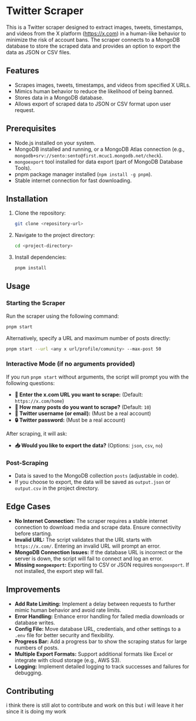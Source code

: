

# Twitter Scraper

This is a Twitter scraper designed to extract images, tweets, timestamps, and videos from the X platform (https://x.com) in a human-like behavior to minimize the risk of account bans. The scraper connects to a MongoDB database to store the scraped data and provides an option to export the data as JSON or CSV files.

## Features
- Scrapes images, tweets, timestamps, and videos from specified X URLs.
- Mimics human behavior to reduce the likelihood of being banned.
- Stores data in a MongoDB database.
- Allows export of scraped data to JSON or CSV format upon user request.

## Prerequisites
- Node.js installed on your system.
- MongoDB installed and running, or a MongoDB Atlas connection (e.g., `mongodb+srv://sento:sento@first.mcuc1.mongodb.net/check`).
- `mongoexport` tool installed for data export (part of MongoDB Database Tools).
- pnpm package manager installed (`npm install -g pnpm`).
- Stable internet connection for fast downloading.

## Installation
1. Clone the repository:
   ```bash
   git clone <repository-url>
   ```
2. Navigate to the project directory:
   ```bash
   cd <project-directory>
   ```
3. Install dependencies:
   ```bash
   pnpm install
   ```

## Usage
### Starting the Scraper
Run the scraper using the following command:

```bash
pnpm start
```

Alternatively, specify a URL and maximum number of posts directly:

```bash
pnpm start --url <any x url/profile/comunity> --max-post 50
```

### Interactive Mode (if no arguments provided)
If you run `pnpm start` without arguments, the script will prompt you with the following questions:
- **🔗 Enter the x.com URL you want to scrape:** (Default: `https://x.com/home`)
- **🔢 How many posts do you want to scrape?** (Default: `10`)
- **👤 Twitter username (or email):** (Must be a real account)
- **🔒 Twitter password:**  (Must be a real account)

After scraping, it will ask:
- **📥 Would you like to export the data?** (Options: `json`, `csv`, `no`)

### Post-Scraping
- Data is saved to the MongoDB collection `posts` (adjustable in code).
- If you choose to export, the data will be saved as `output.json` or `output.csv` in the project directory.

## Edge Cases
- **No Internet Connection:** The scraper requires a stable internet connection to download media and scrape data. Ensure connectivity before starting.
- **Invalid URL:** The script validates that the URL starts with `https://x.com/`. Entering an invalid URL will prompt an error.
- **MongoDB Connection Issues:** If the database URL is incorrect or the server is down, the script will fail to connect and log an error.
- **Missing `mongoexport`:** Exporting to CSV or JSON requires `mongoexport`. If not installed, the export step will fail.

## Improvements
- **Add Rate Limiting:** Implement a delay between requests to further mimic human behavior and avoid rate limits.
- **Error Handling:** Enhance error handling for failed media downloads or database writes.
- **Config File:** Move database URL, credentials, and other settings to a `.env` file for better security and flexibility.
- **Progress Bar:** Add a progress bar to show the scraping status for large numbers of posts.
- **Multiple Export Formats:** Support additional formats like Excel or integrate with cloud storage (e.g., AWS S3).
- **Logging:** Implement detailed logging to track successes and failures for debugging.

## Contributing
i think there is still alot to contribute and work on this but i will leave it her since it is doing my work



